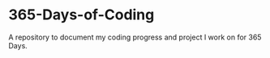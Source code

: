 # 365-Days-of-Coding
A repository to document my coding progress and project I work on for 365 Days.
